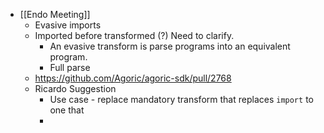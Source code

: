 - [[Endo Meeting]]
	- Evasive imports
	- Imported before transformed (?) Need to clarify.
		- An evasive transform is  parse programs into an equivalent program.
		- Full parse
	- https://github.com/Agoric/agoric-sdk/pull/2768
	- Ricardo Suggestion
		- Use case - replace mandatory transform that replaces `import` to one that
		-